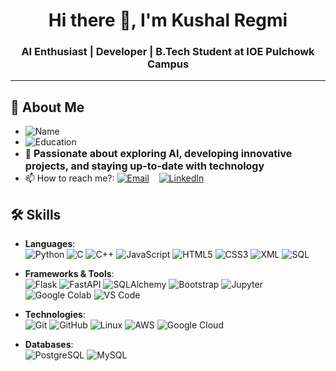 <h1 align="center">Hi there 👋, I'm Kushal Regmi</h1>
<h3 align="center">AI Enthusiast | Developer | B.Tech Student at IOE Pulchowk Campus</h3>

<hr>

## 👋 About Me

- ![Name](https://img.shields.io/badge/Name-Kushal_Regmi-0077B5?style=flat-square&logo=github&logoColor=white)   
- ![Education](https://img.shields.io/badge/Education-2nd_Year_B.Tech_Student_at_IOE_Pulchowk_Campus-FF5733?style=flat-square)  
- 🌱 <span style="font-size: 16px; font-weight: bold;">Passionate about exploring AI, developing innovative projects, and staying up-to-date with technology</span>
- 📫 How to reach me?: [![Email](https://img.shields.io/badge/Email-D14836?style=flat&logo=gmail&logoColor=white)](mailto:kushalregmi432@gmail.com) &nbsp;&nbsp; [![LinkedIn](https://img.shields.io/badge/LinkedIn-0077B5?style=flat&logo=linkedin&logoColor=white)](https://www.linkedin.com/in/kushal-regmi-0b88a42aa)



## 🛠️ Skills

- **Languages**:  
  ![Python](https://img.shields.io/badge/Python-3776AB?style=flat&logo=python&logoColor=white)
  ![C](https://img.shields.io/badge/C-00599C?style=flat&logo=c&logoColor=white)
  ![C++](https://img.shields.io/badge/C++-00599C?style=flat&logo=c%2B%2B&logoColor=white)
  ![JavaScript](https://img.shields.io/badge/JavaScript-F7DF1E?style=flat&logo=javascript&logoColor=black)
  ![HTML5](https://img.shields.io/badge/HTML5-E34F26?style=flat&logo=html5&logoColor=white)
  ![CSS3](https://img.shields.io/badge/CSS3-1572B6?style=flat&logo=css3&logoColor=white)
  ![XML](https://img.shields.io/badge/XML-FF6600?style=flat&logo=xml&logoColor=white)
  ![SQL](https://img.shields.io/badge/SQL-003B57?style=flat&logo=postgresql&logoColor=white)

- **Frameworks & Tools**:  
  ![Flask](https://img.shields.io/badge/Flask-000000?style=flat&logo=flask&logoColor=white)
  ![FastAPI](https://img.shields.io/badge/FastAPI-009688?style=flat&logo=fastapi&logoColor=white)
  ![SQLAlchemy](https://img.shields.io/badge/SQLAlchemy-0E5B5B?style=flat&logo=sqlalchemy&logoColor=white)
  ![Bootstrap](https://img.shields.io/badge/Bootstrap-7952B3?style=flat&logo=bootstrap&logoColor=white)
  ![Jupyter](https://img.shields.io/badge/Jupyter-F37626?style=flat&logo=jupyter&logoColor=white)
  ![Google Colab](https://img.shields.io/badge/Google_Colab-F9AB00?style=flat&logo=google-colab&logoColor=black)
  ![VS Code](https://img.shields.io/badge/VS_Code-007ACC?style=flat&logo=visual-studio-code&logoColor=white)

- **Technologies**:  
  ![Git](https://img.shields.io/badge/Git-F05032?style=flat&logo=git&logoColor=white)
  ![GitHub](https://img.shields.io/badge/GitHub-181717?style=flat&logo=github&logoColor=white)
  ![Linux](https://img.shields.io/badge/Linux-FCC624?style=flat&logo=linux&logoColor=black)
  ![AWS](https://img.shields.io/badge/AWS-232F3E?style=flat&logo=amazon-aws&logoColor=white)
  ![Google Cloud](https://img.shields.io/badge/Google_Cloud-4285F4?style=flat&logo=google-cloud&logoColor=white)  

- **Databases**:  
  ![PostgreSQL](https://img.shields.io/badge/PostgreSQL-336791?style=flat&logo=postgresql&logoColor=white)
  ![MySQL](https://img.shields.io/badge/MySQL-4479A1?style=flat&logo=mysql&logoColor=white)




